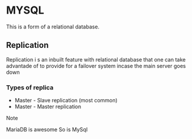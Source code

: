 # MYSQL
This is a form of a relational database.

## Replication
Replication i s an inbuilt feature with relational database that one can take advantade of to
provide for a failover system incase the main server goes down

### Types of replica
* Master - Slave replication (most common)
* Master - Master replication


>[!NOTE]
>MariaDB is awesome
>So is MySql

